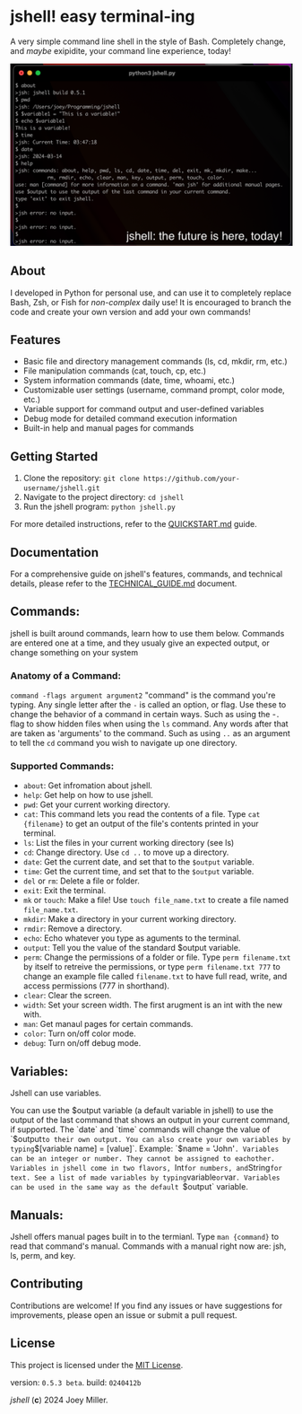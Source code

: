 # jshell! easy terminal-ing
A very simple command line shell in the style of Bash. Completely change, and *maybe* exipidite, your command line experience, today!

![Example image of jshell running on Mac OS X](/jsh_example.png)

## About
I developed in Python for personal use, and can use it to completely replace Bash, Zsh, or Fish for *non-complex* daily use!
It is encouraged to branch the code and create your own version and add your own commands!

## Features

- Basic file and directory management commands (ls, cd, mkdir, rm, etc.)
- File manipulation commands (cat, touch, cp, etc.)
- System information commands (date, time, whoami, etc.)
- Customizable user settings (username, command prompt, color mode, etc.)
- Variable support for command output and user-defined variables
- Debug mode for detailed command execution information
- Built-in help and manual pages for commands

## Getting Started

1. Clone the repository: `git clone https://github.com/your-username/jshell.git`
2. Navigate to the project directory: `cd jshell`
3. Run the jshell program: `python jshell.py`

For more detailed instructions, refer to the [QUICKSTART.md](QUICKSTART.md) guide.

## Documentation

For a comprehensive guide on jshell's features, commands, and technical details, please refer to the [TECHNICAL_GUIDE.md](TECHNICAL_GUIDE.md) document.

## Commands:
jshell is built around commands, learn how to use them below. Commands are entered one at a time, and they usualy give an expected output, or change something on your system

### Anatomy of a Command:
`command -flags argument argument2`
"command" is the command you're typing.
Any single letter after the `-` is called an option, or flag. Use these to change the behavior of a command in certain ways. Such as using the -`.` flag to show hidden files when using the `ls` command.
Any words after that are taken as 'arguments' to the command. Such as using `..` as an argument to tell the `cd` command you wish to navigate up one  directory.

### Supported Commands:
+ `about`: Get infromation about jshell.
+ `help`: Get help on how to use jshell.
+ `pwd`: Get your current working directory.
+ `cat`: This command lets you read the contents of a file. Type `cat {filename}` to get an output of the file's contents printed in your terminal.
+ `ls`: List the files in your current working directory (see ls)
+ `cd`: Change directory. Use `cd ..` to move up a directory.
+ `date`: Get the current date, and set that to the `$output` variable.
+ `time`: Get the current time, and set that to the `$output` variable.
+ `del` or `rm`: Delete a file or folder.
+ `exit`: Exit the terminal.
+ `mk` or `touch`: Make a file! Use `touch file_name.txt` to create a file named `file_name.txt`.
+ `mkdir`: Make a directory in your current working directory.
+ `rmdir`: Remove a directory.
+ `echo`: Echo whatever you type as aguments to the terminal.
+ `output`: Tell you the value of the standard $output variable.
+ `perm`: Change the permissions of a folder or file. Type `perm filename.txt` by itself to retreive the permissions, or type `perm filename.txt 777` to change an example file called `filename.txt` to have full read, write, and access permissions (777 in shorthand). 
+ `clear`: Clear the screen.
+ `width`: Set your screen width. The first arugment is an int with the new with.
+ `man`: Get manaul pages for certain commands.
+ `color`: Turn on/off color mode.
+ `debug`: Turn on/off debug mode.

## Variables:
Jshell can use variables.

You can use the $output variable (a default variable in jshell) to use the output of the last command that shows an output in your current command, if supported. The `date` and `time` commands will change the value of `$output` to their own output.
You can also create your own variables by typing `$[variable name] = [value]`.
Example: `$name = 'John'`. Variables can be an integer or number. They cannot be assigned to eachother. Variables in jshell come in two flavors, `Int` for numbers, and `String` for text.
See a list of made variables by typing `variable` or `var`. Variables can be used in the same way as the default `$output` variable.

## Manuals:
Jshell offers manual pages built in to the termianl. 
Type `man {command}` to read that command's manual.
Commands with a manual right now are: jsh, ls, perm, and key.

## Contributing

Contributions are welcome! If you find any issues or have suggestions for improvements, please open an issue or submit a pull request.

## License

This project is licensed under the [MIT License](LICENSE).

version: `0.5.3 beta`. build: `0240412b`

*jshell* (**c**) 2024 Joey Miller.